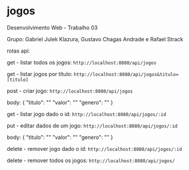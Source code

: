 # jogos
Desenvolvimento Web - Trabalho 03 

Grupo: Gabriel Julek Klazura, Gustavo Chagas Andrade e Rafael Strack

rotas api:

get - listar todos os jogos:
`http://localhost:8080/api/jogos`

get - listar jogos por título:
`http://localhost:8080/api/jogos&titulo=[titulo]`

post - criar jogo:
`http://localhost:8080/api/jogos`

body:   {
            "titulo": ""
            "valor": ""
            "genero": ""
        }

get - listar jogo dado o id:
`http://localhost:8080/api/jogos/:id`

put - editar dados de um jogo:
`http://localhost:8080/api/jogos/:id`

body:   {
            "titulo": ""
            "valor": ""
            "genero": ""
        }

delete - remover jogo dado o id:
`http://localhost:8080/api/jogos/:id`

delete - remover todos os jogos:
`http://localhost:8080/api/jogos/`

